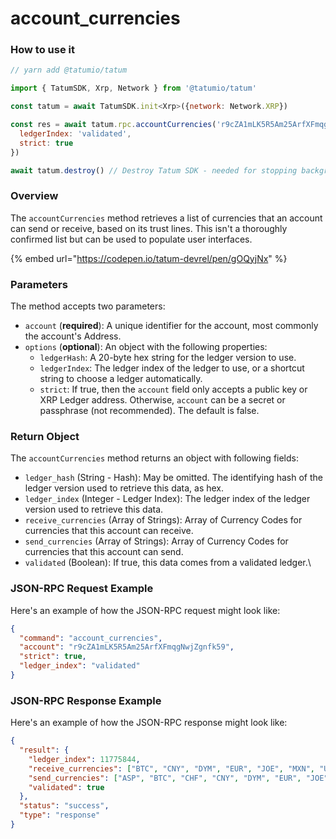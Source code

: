 # account\_currencies

### How to use it

```javascript
// yarn add @tatumio/tatum

import { TatumSDK, Xrp, Network } from '@tatumio/tatum'

const tatum = await TatumSDK.init<Xrp>({network: Network.XRP})

const res = await tatum.rpc.accountCurrencies('r9cZA1mLK5R5Am25ArfXFmqgNwjZgnfk59', {
  ledgerIndex: 'validated',
  strict: true
})

await tatum.destroy() // Destroy Tatum SDK - needed for stopping background jobs
```

### Overview

The `accountCurrencies` method retrieves a list of currencies that an account can send or receive, based on its trust lines. This isn't a thoroughly confirmed list but can be used to populate user interfaces.

{% embed url="https://codepen.io/tatum-devrel/pen/gOQyjNx" %}

### Parameters

The method accepts two parameters:

* `account` (**required**): A unique identifier for the account, most commonly the account's Address.
* `options` (**optional**): An object with the following properties:
  * `ledgerHash`: A 20-byte hex string for the ledger version to use.
  * `ledgerIndex`: The ledger index of the ledger to use, or a shortcut string to choose a ledger automatically.
  * `strict`: If true, then the `account` field only accepts a public key or XRP Ledger address. Otherwise, `account` can be a secret or passphrase (not recommended). The default is false.

### Return Object

The `accountCurrencies` method returns an object with following fields:

* `ledger_hash` (String - Hash): May be omitted. The identifying hash of the ledger version used to retrieve this data, as hex.
* `ledger_index` (Integer - Ledger Index): The ledger index of the ledger version used to retrieve this data.
* `receive_currencies` (Array of Strings): Array of Currency Codes for currencies that this account can receive.
* `send_currencies` (Array of Strings): Array of Currency Codes for currencies that this account can send.
* `validated` (Boolean): If true, this data comes from a validated ledger.\


### JSON-RPC Request Example

Here's an example of how the JSON-RPC request might look like:

```json
{
  "command": "account_currencies",
  "account": "r9cZA1mLK5R5Am25ArfXFmqgNwjZgnfk59",
  "strict": true,
  "ledger_index": "validated"
}
```

### JSON-RPC Response Example

Here's an example of how the JSON-RPC response might look like:

```json
{
  "result": {
    "ledger_index": 11775844,
    "receive_currencies": ["BTC", "CNY", "DYM", "EUR", "JOE", "MXN", "USD", "015841551A748AD2C1F76FF6ECB0CCCD00000000"],
    "send_currencies": ["ASP", "BTC", "CHF", "CNY", "DYM", "EUR", "JOE", "JPY", "MXN", "USD"],
    "validated": true
  },
  "status": "success",
  "type": "response"
}
```
